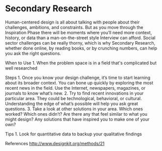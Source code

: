 # Secondary Research
Human-centered design is all about talking with people about their challenges, ambitions, and constraints. But as you move through the Inspiration Phase there will be moments where you’ll need more context, history, or data than a man-on-the-street style Interview can afford. Social sector challenges can be really thorny, which is why Secondary Research, whether done online, by reading books, or by crunching numbers, can help you ask the right questions.

When to Use
	1. When the problem space is in a field that's complicated but well researched

Steps
	1. Once you know your design challenge, it’s time to start learning about its broader context. You can bone up quickly by exploring the most recent news in the field. Use the Internet, newspapers, magazines, or journals to know what’s new.
	2. Try to find recent innovations in your particular area. They could be technological, behavioral, or cultural. Understanding the edge of what’s possible will help you ask great questions.
	3. Take a look at other solutions in your area. Which ones worked? Which ones didn’t? Are there any that feel similar to what you might design? Any solutions that have inspired you to make one of your own?

Tips
	1. Look for quantitative data to backup your qualitative findings

References
http://www.designkit.org/methods/21